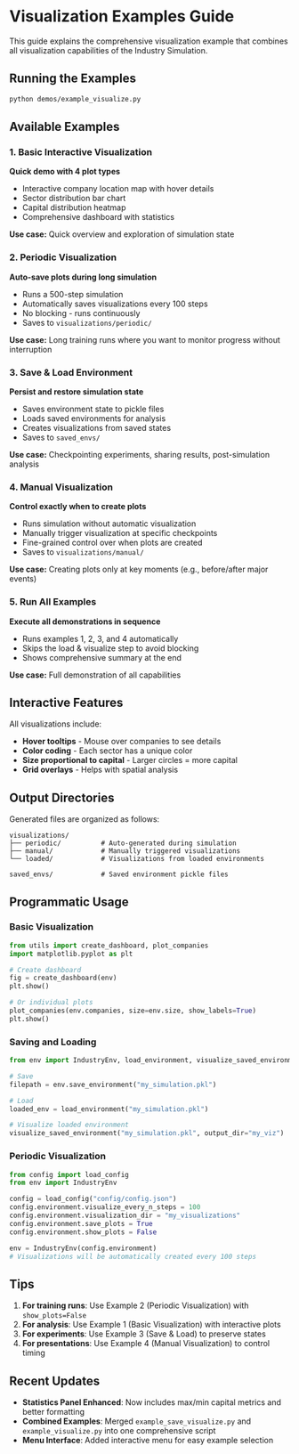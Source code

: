 # Visualization Examples Guide

This guide explains the comprehensive visualization example that combines all visualization capabilities of the Industry Simulation.

## Running the Examples

```bash
python demos/example_visualize.py
```

## Available Examples

### 1. Basic Interactive Visualization
**Quick demo with 4 plot types**
- Interactive company location map with hover details
- Sector distribution bar chart
- Capital distribution heatmap
- Comprehensive dashboard with statistics

**Use case:** Quick overview and exploration of simulation state

### 2. Periodic Visualization
**Auto-save plots during long simulation**
- Runs a 500-step simulation
- Automatically saves visualizations every 100 steps
- No blocking - runs continuously
- Saves to `visualizations/periodic/`

**Use case:** Long training runs where you want to monitor progress without interruption

### 3. Save & Load Environment
**Persist and restore simulation state**
- Saves environment state to pickle files
- Loads saved environments for analysis
- Creates visualizations from saved states
- Saves to `saved_envs/`

**Use case:** Checkpointing experiments, sharing results, post-simulation analysis

### 4. Manual Visualization
**Control exactly when to create plots**
- Runs simulation without automatic visualization
- Manually trigger visualization at specific checkpoints
- Fine-grained control over when plots are created
- Saves to `visualizations/manual/`

**Use case:** Creating plots only at key moments (e.g., before/after major events)

### 5. Run All Examples
**Execute all demonstrations in sequence**
- Runs examples 1, 2, 3, and 4 automatically
- Skips the load & visualize step to avoid blocking
- Shows comprehensive summary at the end

**Use case:** Full demonstration of all capabilities

## Interactive Features

All visualizations include:
- **Hover tooltips** - Mouse over companies to see details
- **Color coding** - Each sector has a unique color
- **Size proportional to capital** - Larger circles = more capital
- **Grid overlays** - Helps with spatial analysis

## Output Directories

Generated files are organized as follows:

```
visualizations/
├── periodic/          # Auto-generated during simulation
├── manual/            # Manually triggered visualizations
└── loaded/            # Visualizations from loaded environments

saved_envs/            # Saved environment pickle files
```

## Programmatic Usage

### Basic Visualization
```python
from utils import create_dashboard, plot_companies
import matplotlib.pyplot as plt

# Create dashboard
fig = create_dashboard(env)
plt.show()

# Or individual plots
plot_companies(env.companies, size=env.size, show_labels=True)
plt.show()
```

### Saving and Loading
```python
from env import IndustryEnv, load_environment, visualize_saved_environment

# Save
filepath = env.save_environment("my_simulation.pkl")

# Load
loaded_env = load_environment("my_simulation.pkl")

# Visualize loaded environment
visualize_saved_environment("my_simulation.pkl", output_dir="my_viz")
```

### Periodic Visualization
```python
from config import load_config
from env import IndustryEnv

config = load_config("config/config.json")
config.environment.visualize_every_n_steps = 100
config.environment.visualization_dir = "my_visualizations"
config.environment.save_plots = True
config.environment.show_plots = False

env = IndustryEnv(config.environment)
# Visualizations will be automatically created every 100 steps
```

## Tips

1. **For training runs**: Use Example 2 (Periodic Visualization) with `show_plots=False`
2. **For analysis**: Use Example 1 (Basic Visualization) with interactive plots
3. **For experiments**: Use Example 3 (Save & Load) to preserve states
4. **For presentations**: Use Example 4 (Manual Visualization) to control timing

## Recent Updates

- **Statistics Panel Enhanced**: Now includes max/min capital metrics and better formatting
- **Combined Examples**: Merged `example_save_visualize.py` and `example_visualize.py` into one comprehensive script
- **Menu Interface**: Added interactive menu for easy example selection

